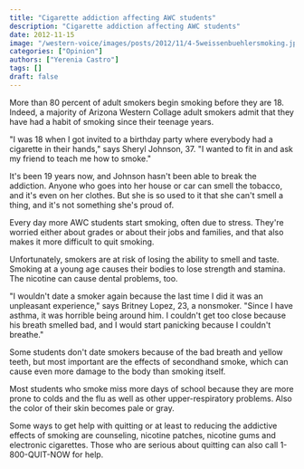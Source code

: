 ```yaml
---
title: "Cigarette addiction affecting AWC students"
description: "Cigarette addiction affecting AWC students"
date: 2012-11-15
image: "/western-voice/images/posts/2012/11/4-5weissenbuehlersmoking.jpg"
categories: ["Opinion"]
authors: ["Yerenia Castro"]
tags: []
draft: false
---
```

More than 80 percent of adult smokers begin smoking before they are 18. Indeed, a majority of Arizona Western Collage adult smokers admit that they have had a habit of smoking since their teenage years.

"I was 18 when I got invited to a birthday party where everybody had a cigarette in their hands," says Sheryl Johnson, 37. "I wanted to fit in and ask my friend to teach me how to smoke."

It's been 19 years now, and Johnson hasn't been able to break the addiction. Anyone who goes into her house or car can smell the tobacco, and it's even on her clothes. But she is so used to it that she can't smell a thing, and it's not something she's proud of.

Every day more AWC students start smoking, often due to stress. They're worried either about grades or about their jobs and families, and that also makes it more difficult to quit smoking.

Unfortunately, smokers are at risk of losing the ability to smell and taste. Smoking at a young age causes their bodies to lose strength and stamina. The nicotine can cause dental problems, too.

"I wouldn't date a smoker again because the last time I did it was an unpleasant experience," says Britney Lopez, 23, a nonsmoker. "Since I have asthma, it was horrible being around him. I couldn't get too close because his breath smelled bad, and I would start panicking because I couldn't breathe."

Some students don't date smokers because of the bad breath and yellow teeth, but most important are the effects of secondhand smoke, which can cause even more damage to the body than smoking itself.

Most students who smoke miss more days of school because they are more prone to colds and the flu as well as other upper-respiratory problems. Also the color of their skin becomes pale or gray.

Some ways to get help with quitting or at least to reducing the addictive effects of smoking are counseling, nicotine patches, nicotine gums and electronic cigarettes. Those who are serious about quitting can also call 1-800-QUIT-NOW for help.